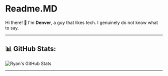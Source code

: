 # Readme.MD
Hi there! 👋 I'm **Denver**, a guy that likes tech. I genuinely do not know what to say.

---

## 📊 GitHub Stats:
![Ryan's GitHub Stats](https://github-readme-stats.vercel.app/api?username=BlueOutside&show_icons=true&theme=radical)

---


<!--
**BlueOutside/BlueOutside** is a ✨ _special_ ✨ repository because its `README.md` (this file) appears on your GitHub profile.

Here are some ideas to get you started:

- 🔭 I’m currently working on ...
- 🌱 I’m currently learning ...
- 👯 I’m looking to collaborate on ...
- 🤔 I’m looking for help with ...
- 💬 Ask me about ...
- 📫 How to reach me: ...
- 😄 Pronouns: ...
- ⚡ Fun fact: ...
-->
